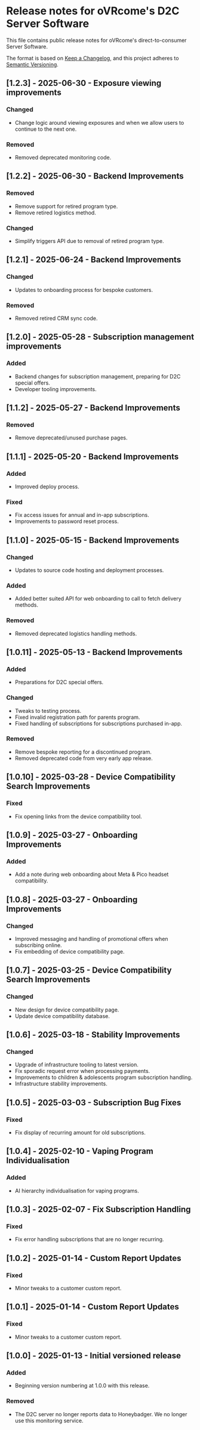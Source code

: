 # Release notes for oVRcome's D2C Server Software

This file contains public release notes for oVRcome's direct-to-consumer Server Software.

The format is based on [Keep a Changelog](https://keepachangelog.com/en/1.1.0/),
and this project adheres to [Semantic Versioning](https://semver.org/spec/v2.0.0.html).

## [1.2.3] - 2025-06-30 - Exposure viewing improvements

### Changed

- Change logic around viewing exposures and when we allow users to continue to the next one.

### Removed

- Removed deprecated monitoring code.

## [1.2.2] - 2025-06-30 - Backend Improvements

### Removed

- Remove support for retired program type.
- Remove retired logistics method.

### Changed

- Simplify triggers API due to removal of retired program type.

## [1.2.1] - 2025-06-24 - Backend Improvements

### Changed

- Updates to onboarding process for bespoke customers.

### Removed

- Removed retired CRM sync code.

## [1.2.0] - 2025-05-28 - Subscription management improvements

### Added

- Backend changes for subscription management, preparing for D2C special offers.
- Developer tooling improvements.

## [1.1.2] - 2025-05-27 - Backend Improvements

### Removed

* Remove deprecated/unused purchase pages.

## [1.1.1] - 2025-05-20 - Backend Improvements

### Added

* Improved deploy process.

### Fixed

* Fix access issues for annual and in-app subscriptions.
* Improvements to password reset process.

## [1.1.0] - 2025-05-15 - Backend Improvements

### Changed

- Updates to source code hosting and deployment processes.

### Added

- Added better suited API for web onboarding to call to fetch delivery methods.

### Removed

- Removed deprecated logistics handling methods.

## [1.0.11] - 2025-05-13 - Backend Improvements

### Added

- Preparations for D2C special offers.

### Changed

- Tweaks to testing process.
- Fixed invalid registration path for parents program.
- Fixed handling of subscriptions for subscriptions purchased in-app.

### Removed

- Remove bespoke reporting for a discontinued program.
- Removed deprecated code from very early app release.

## [1.0.10] - 2025-03-28 - Device Compatibility Search Improvements

### Fixed

- Fix opening links from the device compatibility tool.

## [1.0.9] - 2025-03-27 - Onboarding Improvements

### Added

- Add a note during web onboarding about Meta & Pico headset compatibility.

## [1.0.8] - 2025-03-27 - Onboarding Improvements

### Changed

- Improved messaging and handling of promotional offers when subscribing online.
- Fix embedding of device compatibility page.

## [1.0.7] - 2025-03-25 - Device Compatibility Search Improvements

### Changed

* New design for device compatibility page.
* Update device compatibility database.

## [1.0.6] - 2025-03-18 - Stability Improvements

### Changed

* Upgrade of infrastructure tooling to latest version.
* Fix sporadic request error when processing payments.
* Improvements to children & adolescents program subscription handling.
* Infrastructure stability improvements.

## [1.0.5] - 2025-03-03 - Subscription Bug Fixes

### Fixed

* Fix display of recurring amount for old subscriptions.

## [1.0.4] - 2025-02-10 - Vaping Program Individualisation

### Added

- AI hierarchy individualisation for vaping programs.

## [1.0.3] - 2025-02-07 - Fix Subscription Handling

### Fixed

- Fix error handling subscriptions that are no longer recurring.

## [1.0.2] - 2025-01-14 - Custom Report Updates

### Fixed

- Minor tweaks to a customer custom report.

## [1.0.1] - 2025-01-14 - Custom Report Updates

### Fixed

- Minor tweaks to a customer custom report.

## [1.0.0] - 2025-01-13 - Initial versioned release

### Added

- Beginning version numbering at 1.0.0 with this release.

### Removed

- The D2C server no longer reports data to Honeybadger. We no longer use this monitoring service.
